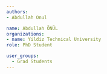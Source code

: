 ```yaml
---
authors:
- Abdullah Onul

name: Abdullah ÖNÜL
organizations:
- name: Yildiz Technical University
role: PhD Student

user_groups:
  - Grad Students
---
```


